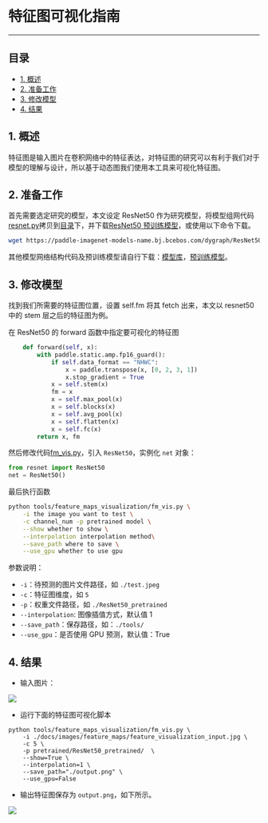 # 特征图可视化指南
-----
## 目录

* [1. 概述](#1)
* [2. 准备工作](#2)
* [3. 修改模型](#3)
* [4. 结果](#4)

<a name='1'></a>

## 1. 概述

特征图是输入图片在卷积网络中的特征表达，对特征图的研究可以有利于我们对于模型的理解与设计，所以基于动态图我们使用本工具来可视化特征图。

<a name='2'></a>

## 2. 准备工作

首先需要选定研究的模型，本文设定 ResNet50 作为研究模型，将模型组网代码[resnet.py](../../../ppcls/arch/backbone/legendary_models/resnet.py)拷贝到[目录](../../../ppcls/utils/feature_maps_visualization/)下，并下载[ResNet50 预训练模型](https://paddle-imagenet-models-name.bj.bcebos.com/dygraph/ResNet50_pretrained.pdparams)，或使用以下命令下载。

```bash
wget https://paddle-imagenet-models-name.bj.bcebos.com/dygraph/ResNet50_pretrained.pdparams
```

其他模型网络结构代码及预训练模型请自行下载：[模型库](../../../ppcls/arch/backbone/)，[预训练模型](../models/models_intro.md)。

 <a name='3'></a>

## 3. 修改模型

找到我们所需要的特征图位置，设置 self.fm 将其 fetch 出来，本文以 resnet50 中的 stem 层之后的特征图为例。

在 ResNet50 的 forward 函数中指定要可视化的特征图

```python
    def forward(self, x):
        with paddle.static.amp.fp16_guard():
            if self.data_format == "NHWC":
                x = paddle.transpose(x, [0, 2, 3, 1])
                x.stop_gradient = True
            x = self.stem(x)
            fm = x
            x = self.max_pool(x)
            x = self.blocks(x)
            x = self.avg_pool(x)
            x = self.flatten(x)
            x = self.fc(x)
        return x, fm
```

然后修改代码[fm_vis.py](../../../ppcls/utils/feature_maps_visualization/fm_vis.py)，引入 `ResNet50`，实例化 `net` 对象：

```python
from resnet import ResNet50
net = ResNet50()
```

最后执行函数

```bash
python tools/feature_maps_visualization/fm_vis.py \
    -i the image you want to test \
    -c channel_num -p pretrained model \
    --show whether to show \
    --interpolation interpolation method\
    --save_path where to save \
    --use_gpu whether to use gpu
```

参数说明：
+ `-i`：待预测的图片文件路径，如 `./test.jpeg`
+ `-c`：特征图维度，如 `5`
+ `-p`：权重文件路径，如 `./ResNet50_pretrained`
+ `--interpolation`: 图像插值方式，默认值 1
+ `--save_path`：保存路径，如：`./tools/`
+ `--use_gpu`：是否使用 GPU 预测，默认值：True

<a name='4'></a>

## 4. 结果

* 输入图片：  

![](../../images/feature_maps/feature_visualization_input.jpg)

* 运行下面的特征图可视化脚本

```
python tools/feature_maps_visualization/fm_vis.py \
    -i ./docs/images/feature_maps/feature_visualization_input.jpg \
    -c 5 \
    -p pretrained/ResNet50_pretrained/  \
    --show=True \
    --interpolation=1 \
    --save_path="./output.png" \
    --use_gpu=False
```

* 输出特征图保存为 `output.png`，如下所示。

![](../../images/feature_maps/feature_visualization_output.jpg)
